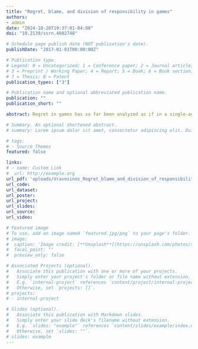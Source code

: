 ```yaml
---
title: "Regret, blame, and division of responsibility in games"
authors:
- admin
date: "2024-10-20T19:37:01-04:00"
doi: "10.2139/ssrn.4602748"

# Schedule page publish date (NOT publication's date).
publishDate: "2017-01-01T00:00:00Z"

# Publication type.
# Legend: 0 = Uncategorized; 1 = Conference paper; 2 = Journal article;
# 3 = Preprint / Working Paper; 4 = Report; 5 = Book; 6 = Book section;
# 7 = Thesis; 8 = Patent
publication_types: ["3"]

# Publication name and optional abbreviated publication name.
publication: ""
publication_short: ""

abstract: Regret in games has so far been analyzed as if in a single-agent context with the other players' actions treated as the state of the world. I instead propose the strategic regret approach, which accounts for the division of responsibility in games. It postulates that player i's regret (for not playing a best-response) is mitigated through blame put on player j for not playing (when available) a Pareto-improving (compared to j's actual action) best-response to player i's action. I show that strategic regret brings theoretical predictions closer to existing experimental results. Last, I provide direct experimental evidence that (i) blame mitigates regret and (ii) feelings of regret and blame elicited in certain games predict behavior in vastly different games, consistent with theoretical predictions.

# Summary. An optional shortened abstract.
# summary: Lorem ipsum dolor sit amet, consectetur adipiscing elit. Duis posuere tellus ac convallis placerat. Proin tincidunt magna sed ex sollicitudin condimentum.

# tags:
# - Source Themes
featured: false

links:
# - name: Custom Link
#  url: http://example.org
url_pdf: 'uploads/Vravosinos_Regret_blame_and_division_of_responsibility_in_games.pdf'
url_code: 
url_dataset: 
url_poster: 
url_project: 
url_slides: 
url_source: 
url_video: 

# Featured image
# To use, add an image named `featured.jpg/png` to your page's folder. 
# image:
#  caption: 'Image credit: [**Unsplash**](https://unsplash.com/photos/s9CC2SKySJM)'
#  focal_point: ""
#  preview_only: false

# Associated Projects (optional).
#   Associate this publication with one or more of your projects.
#   Simply enter your project's folder or file name without extension.
#   E.g. `internal-project` references `content/project/internal-project/index.md`.
#   Otherwise, set `projects: []`.
# projects:
# - internal-project

# Slides (optional).
#   Associate this publication with Markdown slides.
#   Simply enter your slide deck's filename without extension.
#   E.g. `slides: "example"` references `content/slides/example/index.md`.
#   Otherwise, set `slides: ""`.
# slides: example
---
```


